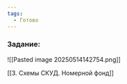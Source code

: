```yaml
---
tags:
  - Готово
---
```

### Задание:
![[Pasted image 20250514142754.png]]

[[3. Схемы СКУД. Номерной фонд]]